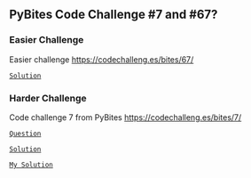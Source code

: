 ## PyBites Code Challenge #7 and #67?

### Easier Challenge
Easier challenge https://codechalleng.es/bites/67/

[`Solution`](/easier_question.py)

### Harder Challenge
Code challenge 7 from PyBites https://codechalleng.es/bites/7/

[`Question`](/bite7/log_parser_question.py)

[`Solution`](100_days_of_code/code/days_1-3/code/bite7/final_solution.py)

[`My Solution`](100_days_of_code/code/days_1-3/code/bite7/log_parser_solution.py)
